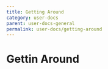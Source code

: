 ```yaml
---
title: Getting Around
category: user-docs
parent: user-docs-general
permalink: user-docs/getting-around
---
```


# Gettin Around
